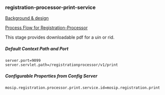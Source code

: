 ### registration-processor-print-service

[Background & design](https://github.com/mosip/mosip/wiki/Registration-Processor)

[Process Flow for Registration-Processor](https://github.com/mosip/mosip/blob/master/docs/requirements/FinalProcessFlows/MOSIP_Process%20Flow%201.19%20Reg%20Processor.pdf)

This stage provides downloadable pdf for a uin or rid.

##### Default Context Path and Port
```
server.port=9099
server.servlet.path=/registrationprocessor/v1/print
```
##### Configurable Properties from Config Server
```
mosip.registration.processor.print.service.id=mosip.registration.print
```
